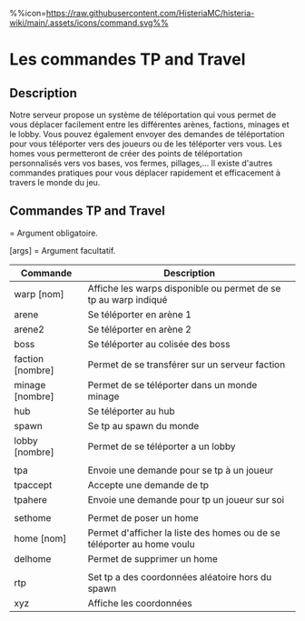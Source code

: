 %%icon=https://raw.githubusercontent.com/HisteriaMC/histeria-wiki/main/.assets/icons/command.svg%%
# Les commandes TP and Travel

## Description
Notre serveur propose un système de téléportation qui vous permet de vous déplacer facilement entre les différentes arènes, factions, minages et le lobby. Vous pouvez également envoyer des demandes de téléportation pour vous téléporter vers des joueurs ou de les téléporter vers vous. Les homes vous permetteront de créer des points de téléportation personnalisés vers vos bases, vos fermes, pillages,... Il existe d'autres commandes pratiques pour vous déplacer rapidement et efficacement à travers le monde du jeu.

## Commandes TP and Travel

<args> = Argument obligatoire.

[args] = Argument facultatif.

| Commande | Description |
| --- | --- |
|warp [nom]|Affiche les warps disponible ou permet de se tp au warp indiqué|
|arene|Se téléporter en arène 1|
|arene2|Se téléporter en arène 2|
|boss|Se téléporter au colisée des boss|
|faction [nombre]|Permet de se transférer sur un serveur faction|
|minage [nombre]|Permet de se téléporter dans un monde minage|
|hub|Se téléporter au hub|
|spawn|Se tp au spawn du monde|
|lobby [nombre]|Permet de se téléporter a un lobby|
|||
|tpa <player>|Envoie une demande pour se tp à un joueur|
|tpaccept|Accepte une demande de tp|
|tpahere <player>|Envoie une demande pour tp un joueur sur soi|
|||
|sethome <nom>|Permet de poser un home|
|home [nom]|Permet d'afficher la liste des homes ou de se téléporter au home voulu|
|delhome <nom>|Permet de supprimer un home|
|||
|rtp|Set tp a des coordonnées aléatoire hors du spawn|
|xyz|Affiche les coordonnées|